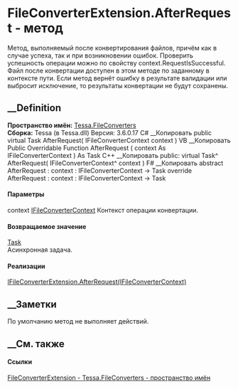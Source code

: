 # FileConverterExtension.AfterRequest - метод
Метод, выполняемый после конвертирования файлов, причём как в случае успеха,
так и при возникновении ошибок. Проверить успешность операции можно по
свойству context.RequestIsSuccessful. Файл после конвертации доступен в этом
методе по заданному в контексте пути. Если метод вернёт ошибку в результате
валидации или выбросит исключение, то результаты конвертации не будут
сохранены.
## __Definition
 **Пространство имён:** [Tessa.FileConverters](N_Tessa_FileConverters.htm)  
 **Сборка:** Tessa (в Tessa.dll) Версия: 3.6.0.17
C# __Копировать
     public virtual Task AfterRequest(
    	IFileConverterContext context
    )
VB __Копировать
     Public Overridable Function AfterRequest ( 
    	context As IFileConverterContext
    ) As Task
C++ __Копировать
     public:
    virtual Task^ AfterRequest(
    	IFileConverterContext^ context
    )
F# __Копировать
     abstract AfterRequest : 
            context : IFileConverterContext -> Task 
    override AfterRequest : 
            context : IFileConverterContext -> Task 
#### Параметры
context
[IFileConverterContext](T_Tessa_FileConverters_IFileConverterContext.htm)
    Контекст операции конвертации.
#### Возвращаемое значение
[Task](https://learn.microsoft.com/dotnet/api/system.threading.tasks.task)  
Асинхронная задача.
#### Реализации
[IFileConverterExtension.AfterRequest(IFileConverterContext)](M_Tessa_FileConverters_IFileConverterExtension_AfterRequest.htm)  
##  __Заметки
По умолчанию метод не выполняет действий.
##  __См. также
#### Ссылки
[FileConverterExtension - ](T_Tessa_FileConverters_FileConverterExtension.htm)
[Tessa.FileConverters - пространство имён](N_Tessa_FileConverters.htm)

